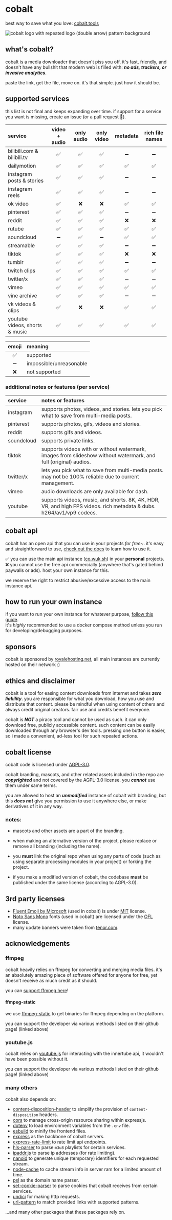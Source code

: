 # cobalt
best way to save what you love: [cobalt.tools](https://cobalt.tools/)  

![cobalt logo with repeated logo (double arrow) pattern background](/src/front/icons/pattern.png "cobalt logo with repeated logo (double arrow) pattern background")  

## what's cobalt?
cobalt is a media downloader that doesn't piss you off. it's fast, friendly, and doesn't have any bullshit that modern web is filled with: ***no ads, trackers, or invasive analytics***.  

paste the link, get the file, move on. it's that simple. just how it should be.

## supported services
this list is not final and keeps expanding over time. if support for a service you want is missing, create an issue (or a pull request 👀).

| service                        | video + audio | only audio | only video | metadata | rich file names |
| :--------                      | :-----------: | :--------: | :--------: | :------: | :-------------: |
| bilibili.com & bilibili.tv     | ✅            | ✅         | ✅         | ➖         | ➖              |
| dailymotion                    | ✅            | ✅         | ✅         | ✅         | ✅              |
| instagram posts & stories      | ✅            | ✅         | ✅         | ➖         | ➖              |
| instagram reels                | ✅            | ✅         | ✅         | ➖         | ➖              |
| ok video                       | ✅            | ❌         | ❌         | ✅         | ✅              |
| pinterest                      | ✅            | ✅         | ✅         | ➖         | ➖              |
| reddit                         | ✅            | ✅         | ✅         | ❌         | ❌              |
| rutube                         | ✅            | ✅         | ✅         | ✅         | ✅              |
| soundcloud                     | ➖            | ✅         | ➖         | ✅         | ✅              |
| streamable                     | ✅            | ✅         | ✅         | ➖         | ➖              |
| tiktok                         | ✅            | ✅         | ✅         | ❌         | ❌              |
| tumblr                         | ✅            | ✅         | ✅         | ➖         | ➖              |
| twitch clips                   | ✅            | ✅         | ✅         | ✅         | ✅              |
| twitter/x                      | ✅            | ✅         | ✅         | ➖         | ➖              |
| vimeo                          | ✅            | ✅         | ✅         | ✅         | ✅              |
| vine archive                   | ✅            | ✅         | ✅         | ➖         | ➖              |
| vk videos & clips              | ✅            | ❌         | ❌         | ✅         | ✅              |
| youtube videos, shorts & music | ✅            | ✅         | ✅         | ✅         | ✅              |

| emoji   | meaning                 |
| :-----: | :---------------------- |
| ✅      | supported               |
| ➖      | impossible/unreasonable |
| ❌      | not supported           |

### additional notes or features (per service)
| service    | notes or features                                                                                                    |
| :--------  | :-----                                                                                                               |
| instagram  | supports photos, videos, and stories. lets you pick what to save from multi-media posts.                             |
| pinterest  | supports photos, gifs, videos and stories.                                                                           |
| reddit     | supports gifs and videos.                                                                                            |
| soundcloud | supports private links.                                                                                              |
| tiktok     | supports videos with or without watermark, images from slideshow without watermark, and full (original) audios.      |
| twitter/x  | lets you pick what to save from multi-media posts. may not be 100% reliable due to current management.               |
| vimeo      | audio downloads are only available for dash.                                                                         |
| youtube    | supports videos, music, and shorts. 8K, 4K, HDR, VR, and high FPS videos. rich metadata & dubs. h264/av1/vp9 codecs. |

## cobalt api
cobalt has an open api that you can use in your projects *for free~*. it's easy and straightforward to use, [check out the docs](/docs/api.md) to learn how to use it. 

✅ you can use the main api instance ([co.wuk.sh](https://co.wuk.sh/)) in your **personal** projects.  
❌ you cannot use the free api commercially (anywhere that's gated behind paywalls or ads). host your own instance for this.

we reserve the right to restrict abusive/excessive access to the main instance api.

## how to run your own instance
if you want to run your own instance for whatever purpose, [follow this guide](/docs/run-an-instance.md).  
it's *highly* recommended to use a docker compose method unless you run for developing/debugging purposes.

## sponsors 
cobalt is sponsored by [royalehosting.net](https://royalehosting.net/), all main instances are currently hosted on their network :)  

## ethics and disclaimer
cobalt is a tool for easing content downloads from internet and takes ***zero liability***. you are responsible for what you download, how you use and distribute that content. please be mindful when using content of others and always credit original creators. fair use and credits benefit everyone.

cobalt is ***NOT*** a piracy tool and cannot be used as such. it can only download free, publicly accessible content. such content can be easily downloaded through any browser's dev tools. pressing one button is easier, so i made a convenient, ad-less tool for such repeated actions.

## cobalt license
cobalt code is licensed under [AGPL-3.0](/LICENSE).

cobalt branding, mascots, and other related assets included in the repo are ***copyrighted*** and not covered by the AGPL-3.0 license. you ***cannot*** use them under same terms.  

you are allowed to host an ***unmodified*** instance of cobalt with branding, but this ***does not*** give you permission to use it anywhere else, or make derivatives of it in any way.

### notes:
- mascots and other assets are a part of the branding.

- when making an alternative version of the project, please replace or remove all branding (including the name).

- you **must** link the original repo when using any parts of code (such as using separate processing modules in your project) or forking the project.

- if you make a modified version of cobalt, the codebase **must** be published under the same license (according to AGPL-3.0).

## 3rd party licenses
- [Fluent Emoji by Microsoft](https://github.com/microsoft/fluentui-emoji) (used in cobalt) is under [MIT](https://github.com/microsoft/fluentui-emoji/blob/main/LICENSE) license.  
- [Noto Sans Mono](https://fonts.google.com/noto/specimen/Noto+Sans+Mono/) fonts (used in cobalt) are licensed under the [OFL](https://fonts.google.com/noto/specimen/Noto+Sans+Mono/about) license.  
- many update banners were taken from [tenor.com](https://tenor.com/).  

## acknowledgements
### ffmpeg
cobalt heavily relies on ffmpeg for converting and merging media files. it's an absolutely amazing piece of software offered for anyone for free, yet doesn't receive as much credit as it should.

you can [support ffmpeg here](https://ffmpeg.org/donations.html)!

#### ffmpeg-static
we use [ffmpeg-static](https://github.com/eugeneware/ffmpeg-static) to get binaries for ffmpeg depending on the platform.

you can support the developer via various methods listed on their github page! (linked above)

### youtube.js
cobalt relies on [youtube.js](https://github.com/LuanRT/YouTube.js) for interacting with the innertube api, it wouldn't have been possible without it.  

you can support the developer via various methods listed on their github page! (linked above)

### many others
cobalt also depends on:

- [content-disposition-header](https://www.npmjs.com/package/content-disposition-header) to simplify the provision of `content-disposition` headers.
- [cors](https://www.npmjs.com/package/cors) to manage cross-origin resource sharing within expressjs.
- [dotenv](https://www.npmjs.com/package/dotenv) to load environment variables from the `.env` file.
- [esbuild](https://www.npmjs.com/package/esbuild) to minify the frontend files.
- [express](https://www.npmjs.com/package/express) as the backbone of cobalt servers.
- [express-rate-limit](https://www.npmjs.com/package/express-rate-limit) to rate limit api endpoints.
- [hls-parser](https://www.npmjs.com/package/hls-parser) to parse `m3u8` playlists for certain services.
- [ipaddr.js](https://www.npmjs.com/package/ipaddr.js) to parse ip addresses (for rate limiting).
- [nanoid](https://www.npmjs.com/package/nanoid) to generate unique (temporary) identifiers for each requested stream.
- [node-cache](https://www.npmjs.com/package/node-cache) to cache stream info in server ram for a limited amount of time.
- [psl](https://www.npmjs.com/package/psl) as the domain name parser.
- [set-cookie-parser](https://www.npmjs.com/package/set-cookie-parser) to parse cookies that cobalt receives from certain services.
- [undici](https://www.npmjs.com/package/undici) for making http requests.
- [url-pattern](https://www.npmjs.com/package/url-pattern) to match provided links with supported patterns.

...and many other packages that these packages rely on.
